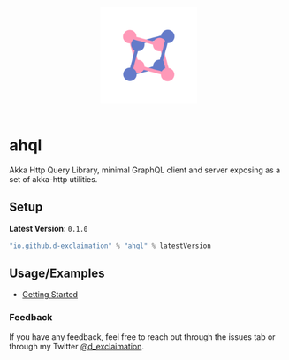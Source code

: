 <p align="center">
<img src="./logo.png" width="175" alt="logo" style="margin:1rem;"/>
</p>
<p align="center"> <h1>ahql</h1></p>


Akka Http Query Library, minimal GraphQL client and server exposing as a set of akka-http utilities.

## Setup

**Latest Version**: `0.1.0`

```sbt
"io.github.d-exclaimation" % "ahql" % latestVersion
```

## Usage/Examples

- [Getting Started](https://overlayer.netlify.app/docs/intro)

### Feedback

If you have any feedback, feel free to reach out through the issues tab or through my
Twitter [@d_exclaimation](https://twitter.com/d_exclaimation).
